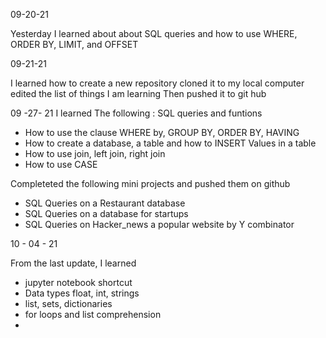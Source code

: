 09-20-21

Yesterday I learned about about SQL queries and how to use WHERE, ORDER BY, LIMIT, and OFFSET 

09-21-21 

I learned how to create a new repository 
cloned it to my local computer 
edited the list of things I am learning
Then pushed it to git hub

09 -27- 21
I learned The following :
SQL queries and funtions 
- How to use the clause WHERE by, GROUP BY, ORDER BY, HAVING 
- How to create a database, a table and how to INSERT Values in a table
- How to use join, left join, right join
- How to use CASE

Completeted the following mini projects and pushed them on github

- SQL Queries on a Restaurant database
- SQL Queries on a database for startups 
- SQL Queries on Hacker_news a popular website by Y combinator

10 - 04 - 21

From the last update, I learned 

- jupyter notebook shortcut
- Data types float, int, strings
- list, sets, dictionaries
- for loops and list comprehension
- 